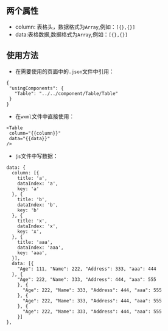 ## 两个属性
 - column: 表格头，数据格式为``Array``,例如：``[{},{}]``
 - data:表格数据,数据格式为``Array``,例如：``[{},{}]``

## 使用方法
 - 在需要使用的页面中的``.json``文件中引用：
 ```
 {
  "usingComponents": {
    "Table": "../../component/Table/Table"
  }
}
```
 - 在``wxml``文件中直接使用：
 ```
 <Table 
  column="{{column}}" 
  data="{{data}}"
 />
```
  - ``js``文件中写数据：
  ```
  data: {
    column: [{
      title: 'a',
      dataIndex: 'a',
      key: 'a'
    }, {
      title: 'b',
      dataIndex: 'b',
      key: 'b'
    }, {
      title: 'x',
      dataIndex: 'x',
      key: 'x',
    }, {
      title: 'aaa',
      dataIndex: 'aaa',
      key: 'aaa',
    }],
    data: [{
      "Age": 111, "Name": 222, "Address": 333, "aaa": 444
    }, {
      "Age": 222, "Name": 333, "Address": 444, "aaa": 555
      }, {
        "Age": 222, "Name": 333, "Address": 444, "aaa": 555
      }, {
        "Age": 222, "Name": 333, "Address": 444, "aaa": 555
      }, {
        "Age": 222, "Name": 333, "Address": 444, "aaa": 555
      }]
  },
  ```